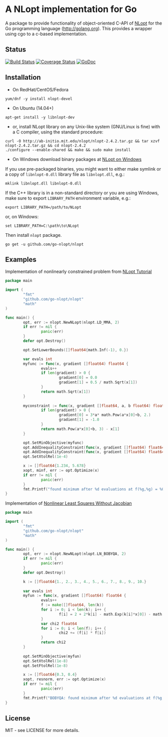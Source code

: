 A NLopt implementation for Go
======

A package to provide functionality of object-oriented C-API of [NLopt](http://ab-initio.mit.edu/wiki/index.php/Main_Page) 
for the Go programming language (http://golang.org). This provides a wrapper 
using cgo to a c-based implementation.


## Status

[![Build Status](https://travis-ci.org/go-nlopt/nlopt.svg?branch=master)](https://travis-ci.org/go-nlopt/nlopt) [![Coverage Status](https://coveralls.io/repos/github/go-nlopt/nlopt/badge.svg?branch=master)](https://coveralls.io/github/go-nlopt/nlopt?branch=master) [![GoDoc](https://godoc.org/github.com/go-nlopt/nlopt?status.svg)](https://godoc.org/github.com/go-nlopt/nlopt)


## Installation

- On RedHat/CentOS/Fedora

~~~
yum/dnf -y install nlopt-devel
~~~

- On Ubuntu (14.04+)

~~~
apt-get install -y libnlopt-dev
~~~

- or, install NLopt library on any Unix-like system (GNU/Linux is fine) with a 
  C compiler, using the standard procedure:

~~~
curl -O http://ab-initio.mit.edu/nlopt/nlopt-2.4.2.tar.gz && tar xzvf nlopt-2.4.2.tar.gz && cd nlopt-2.4.2
./configure --enable-shared && make && sudo make install
~~~

- On Windows download binary packages at [NLopt on Windows](http://ab-initio.mit.edu/wiki/index.php/NLopt_on_Windows)

If you use pre-packaged binaries, you might want to either make symlink or a copy of `libnlopt-0.dll` library
file as `libnlopt.dll`, e.g.:

~~~
mklink libnlopt.dll libnlopt-0.dll
~~~

If the C++ library is in a non-standard directory or you are using Windows, 
make sure to export `LIBRARY_PATH` environment variable, e.g.:

~~~
export LIBRARY_PATH=/path/to/NLopt
~~~

or, on Windows:

~~~
set LIBRARY_PATH=C:\path\to\NLopt
~~~


Then install `nlopt` package. 

~~~
go get -u github.com/go-nlopt/nlopt
~~~


## Examples

Implementation of nonlinearly constrained problem from [NLopt Tutorial](http://ab-initio.mit.edu/wiki/index.php/NLopt_Tutorial)

~~~go
package main

import (
        "fmt"
        "github.com/go-nlopt/nlopt"
        "math"
)

func main() {
        opt, err := nlopt.NewNLopt(nlopt.LD_MMA, 2)
        if err != nil {
                panic(err)
        }
        defer opt.Destroy()

        opt.SetLowerBounds([]float64{math.Inf(-1), 0.})

        var evals int
        myfunc := func(x, gradient []float64) float64 {
                evals++
                if len(gradient) > 0 {
                        gradient[0] = 0.0
                        gradient[1] = 0.5 / math.Sqrt(x[1])
                }
                return math.Sqrt(x[1])
        }
        
        myconstraint := func(x, gradient []float64, a, b float64) float64 {
                if len(gradient) > 0 {
                        gradient[0] = 3*a* math.Pow(a*x[0]+b, 2.)
                        gradient[1] = -1.0
                }
                return math.Pow(a*x[0]+b, 3) - x[1]
        }

        opt.SetMinObjective(myfunc)
        opt.AddInequalityConstraint(func(x, gradient []float64) float64 { return myconstraint(x, gradient, 2., 0.)}, 1e-8)
        opt.AddInequalityConstraint(func(x, gradient []float64) float64 { return myconstraint(x, gradient, -1., 1.)}, 1e-8)
        opt.SetXtolRel(1e-4)

        x := []float64{1.234, 5.678}
        xopt, minf, err := opt.Optimize(x)
        if err != nil {
                panic(err)
        }
        fmt.Printf("found minimum after %d evaluations at f(%g,%g) = %0.10g\n", evals, xopt[0], xopt[1], minf)
}
~~~

Implementation of [Nonlinear Least Squares Without Jacobian](https://uk.mathworks.com/help/optim/ug/nonlinear-least-squares-with-full-jacobian.html)

~~~go
package main

import (
        "fmt"
        "github.com/go-nlopt/nlopt"
        "math"
)

func main() {
        opt, err := nlopt.NewNLopt(nlopt.LN_BOBYQA, 2)
        if err != nil {
                panic(err)
        }
        defer opt.Destroy()

        k := []float64{1., 2., 3., 4., 5., 6., 7., 8., 9., 10.}
        
        var evals int
        myfun := func(x, gradient []float64) float64 {
                evals++
                f := make([]float64, len(k))
                for i := 0; i < len(k); i++ {
                        f[i] = 2 + 2*k[i] - math.Exp(k[i]*x[0]) - math.Exp(k[i]*x[1])
                }
                var chi2 float64
                for i := 0; i < len(f); i++ {
                        chi2 += (f[i] * f[i])
                }
                return chi2
        }
                  
        opt.SetMinObjective(myfun)
        opt.SetXtolRel(1e-8)
        opt.SetFtolRel(1e-8)

        x := []float64{0.3, 0.4}
        xopt, resnorm, err := opt.Optimize(x)
        if err != nil {
                panic(err)
        }
        fmt.Printf("BOBYQA: found minimum after %d evaluations at f(%g,%g) = %0.10g\n", evals, xopt[0], xopt[1], resnorm)
}
~~~

## License

MIT - see LICENSE for more details.